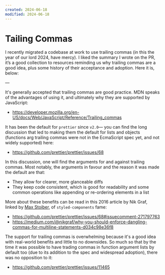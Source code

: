 ```yaml
---
created: 2024-06-18
modified: 2024-06-18
---
```


# Tailing Commas

I recently migrated a codebase at work to use trailing commas (in this the year of our lord 2024, have mercy). I liked the summary I wrote on the PR, it’s a good collection to resources reminding us why trailing commas are a good idea, plus some history of their acceptance and adoption. Here it is, below:

—

It's generally accepted that trailing commas are good practice. MDN speaks of the advantages of using it, and ultimately why they are supported by JavaScript:

- https://developer.mozilla.org/en-US/docs/Web/JavaScript/Reference/Trailing_commas

It has been the default for `prettier` since `v2.0`— you can find the long discussion that led to making them the default for lists and objects (functions arg trailing commas were not in the EcmaScript spec yet, and not widely supported) here:

- https://github.com/prettier/prettier/issues/68

In this discussion, one will find the arguments for and against trailing commas. Most notably, the arguments in favour and the reason it was made the default are that:

- They allow for clearer, more glanceable diffs
- They keep code consistent, which is good for readability and some common operations like appending or re-ordering elements in a list

More about these benefits can be read in this 2016 article by Nik Graf, linked by [Max Stoiber](https://mxstbr.com/), of `styled-components` fame:

- https://github.com/prettier/prettier/issues/68#issuecomment-271797763
- https://medium.com/@nikgraf/why-you-should-enforce-dangling-commas-for-multiline-statements-d034c98e36f8

The support for trailing commas is overwhelming because it's a good idea with real-world benefits and little to no downsides. So much so that by the time it was possible to have trading commas in function argument lists by default too (due to its addition to the spec and widespread adoption), there was no opposition to it:

- https://github.com/prettier/prettier/issues/11465
